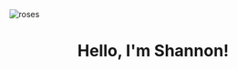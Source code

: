 <img src=https://user-images.githubusercontent.com/99137811/180065506-deb9a7bd-b1b3-45ea-b644-ae1d39294385.jpg alt='roses' />
<h1 align=center >Hello, I'm Shannon!</h1>
